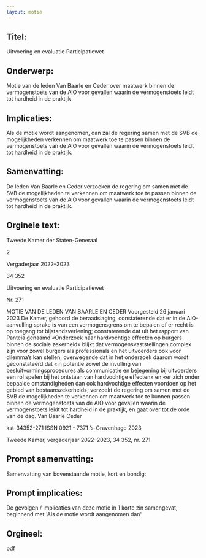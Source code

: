 ```yaml
---
layout: motie
---
```

## Titel:
Uitvoering en evaluatie Participatiewet
## Onderwerp:
Motie van de leden Van Baarle en Ceder over maatwerk binnen de vermogenstoets van de AIO voor gevallen waarin de vermogenstoets leidt tot hardheid in de praktijk
## Implicaties:

Als de motie wordt aangenomen, dan zal de regering samen met de SVB de mogelijkheden verkennen om maatwerk toe te passen binnen de vermogenstoets van de AIO voor gevallen waarin de vermogenstoets leidt tot hardheid in de praktijk.
## Samenvatting:

De leden Van Baarle en Ceder verzoeken de regering om samen met de SVB de mogelijkheden te verkennen om maatwerk toe te passen binnen de vermogenstoets van de AIO voor gevallen waarin de vermogenstoets leidt tot hardheid in de praktijk.
## Orginele text:


Tweede Kamer der Staten-Generaal

2

Vergaderjaar 2022–2023

34 352

Uitvoering en evaluatie Participatiewet

Nr. 271

MOTIE VAN DE LEDEN VAN BAARLE EN CEDER
Voorgesteld 26 januari 2023
De Kamer,
gehoord de beraadslaging,
constaterende dat er in de AlO-aanvulling sprake is van een vermogensgrens om te bepalen of er recht is op toegang tot bijstandsverlening;
constaterende dat uit het rapport van Panteia genaamd «Onderzoek naar
hardvochtige effecten op burgers binnen de sociale zekerheid» blijkt dat
vermogensvaststellingen complex zijn voor zowel burgers als professionals en het uitvoerders ook voor dilemma’s kan stellen;
overwegende dat in het onderzoek daarom wordt geconstateerd dat «in
potentie zowel de invulling van besluitvormingsprocedures als communicatie en bejegening bij uitvoerders een rol spelen bij het ontstaan van
hardvochtige effecten» en «er zich onder bepaalde omstandigheden dan
ook hardvochtige effecten voordoen op het gebied van bestaanszekerheid»;
verzoekt de regering om samen met de SVB de mogelijkheden te
verkennen om maatwerk toe te kunnen passen binnen de vermogenstoets
van de AIO voor gevallen waarin de vermogenstoets leidt tot hardheid in
de praktijk,
en gaat over tot de orde van de dag.
Van Baarle
Ceder

kst-34352-271
ISSN 0921 - 7371
’s-Gravenhage 2023

Tweede Kamer, vergaderjaar 2022–2023, 34 352, nr. 271


## Prompt samenvatting:
Samenvatting van bovenstaande motie, kort en bondig:


## Prompt implicaties:
De gevolgen / implicaties van deze motie in 1 korte zin samengevat, beginnend met 'Als de motie wordt aangenomen dan' 

## Orgineel:
[pdf](https://gegevensmagazijn.tweedekamer.nl/OData/v4/2.0/Document(03088a77-5134-490a-a356-5a0661be6073)/resource)
